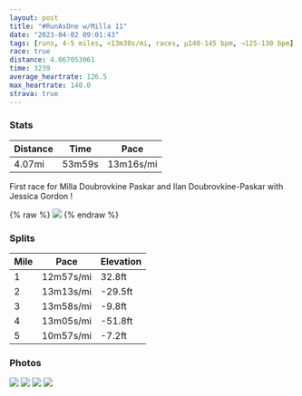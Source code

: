 ```yaml
---
layout: post
title: "#RunAsOne w/Milla 11"
date: "2023-04-02 09:01:43"
tags: [runs, 4-5 miles, <13m30s/mi, races, μ140-145 bpm, →125-130 bpm]
race: true
distance: 4.067053061
time: 3239
average_heartrate: 126.5
max_heartrate: 140.0
strava: true
---
```


### Stats

| Distance | Time | Pace |
|----------|------|------|
|4.07mi|53m59s|13m16s/mi|

First race for Milla Doubrovkine Paskar and Ilan Doubrovkine-Paskar with Jessica Gordon !

{% raw %}
<img src='https://maps.googleapis.com/maps/api/staticmap?maptype=roadmap&path=enc:ibzwFnknbMYg@M_@Q_@[gAOYYa@e@[EKIGiCeAe@Gi@Dk@\KJo@Ze@Hy@C]KYYeAy@_@_@}@iBQq@KYi@u@SKSCoANi@EQIq@_@]EUGe@IWC_@MaAUc@UgBoA]YGACKo@s@q@iAW_@YWMG_@WK@u@g@_Bu@m@]gA{@_@WWc@Oa@]yAEg@[qA@o@Du@PwA?i@Ae@Kk@K_@MSUYcAu@a@Ug@i@_By@s@m@}@c@[UMOy@c@a@[s@]g@[QW[S]IUOICa@e@o@]UIe@YMWeBw@UQc@QqAEsADQGc@Ga@O{@E]F_A^k@p@c@Pg@Bk@K_AYuA{@c@SSOa@i@UQg@s@w@{@u@aAk@gA[Qi@Q_@A}@Hq@Bo@MoBMm@MSDU^GTCZ?h@Fn@Pf@nA|Bd@jAL`@Hd@DdAC^a@pB_@b@IT[n@]b@KZr@lA|@dEFVXp@f@t@p@x@HFr@^^XRFZND?RTZFj@VPFH@|@d@NN`@^V\N\n@rBb@h@t@`@^HpBIf@Iv@\JHn@|@Pl@V`BZrAN^R\Xz@d@p@RLNTVVF@p@l@t@f@dAT|@J`AG^E|Bm@XWNCVCFC`@Cn@T`A`@h@h@b@PT^PRNRfBnDj@x@PLFJPHz@PbAKx@?^Bd@LN@FFLB`@TZb@ZXRTl@dANPTd@Zf@`AjAVh@\b@PDXPv@t@JNTLT^J`@Rj@Xb@Vj@LVb@\Rb@b@n@VPPHvA^PAH?XIhA?`@IzAKh@IZ?v@Np@^b@z@LDZ}ARa@PUz@}@b@_A&key=AIzaSyC1MId7bFpkLXNAaYhBSTb8jLyiSqzbDtM&size=800x800&markers=color:yellow|label:S|40.77109,-73.97064&markers=color:green|label:F|40.77382,-73.97302999999997'>
{% endraw %}

### Splits

| Mile | Pace | Elevation |
|------|------|-----------|
|1|12m57s/mi|32.8ft|
|2|13m13s/mi|-29.5ft|
|3|13m58s/mi|-9.8ft|
|4|13m05s/mi|-51.8ft|
|5|10m57s/mi|-7.2ft|

### Photos
<img src='https://dgtzuqphqg23d.cloudfront.net/8XTLCgY8hkN3qkz_AMhMFJHrLKgu54k-vvXjYGsv4dE-576x768.jpg'>

<img src='https://dgtzuqphqg23d.cloudfront.net/OwKLh9dH8Zu9DqJoKUUO-XoHN-tbFLm7DaO9fQhdTfk-576x768.jpg'>

<img src='https://dgtzuqphqg23d.cloudfront.net/qrRROHo5pQ7Pr47SO4QfuG6EPknjGVM4LZGpvLj_DQY-576x768.jpg'>

<img src='https://dgtzuqphqg23d.cloudfront.net/UEDzEvAsruVn_3GQWSfdE4oUD46tisyYQYlXTs2wo0I-768x576.jpg'>
